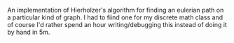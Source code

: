 An implementation of Hierholzer's algorithm for finding an eulerian path on a particular kind of graph. I had to fiind one for my discrete math class and of course I'd rather spend an hour writing/debugging this instead of doing it by hand in 5m.
